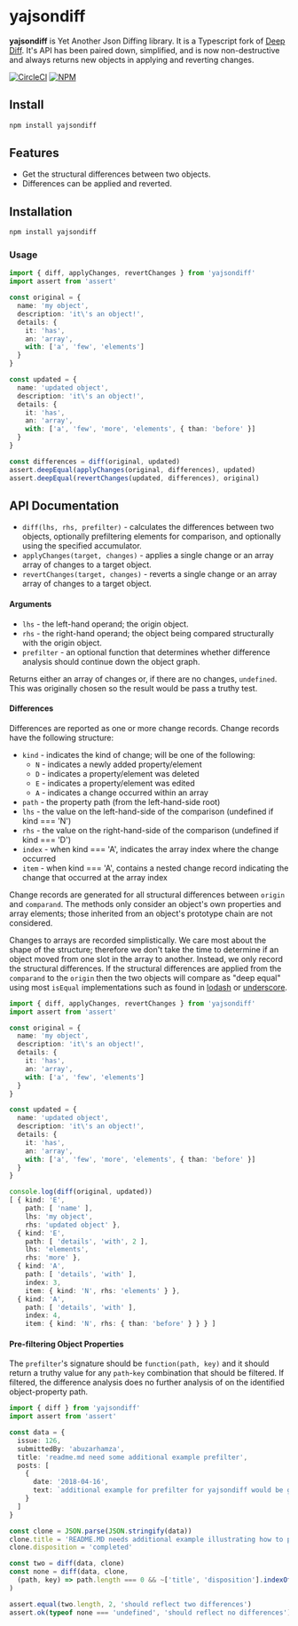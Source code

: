 # yajsondiff

**yajsondiff** is Yet Another Json Diffing library. It is a Typescript fork of [Deep Diff](https://github.com/flitbit/diff). It's API has been paired down, simplified, and is now non-destructive and always returns new objects in applying and reverting changes.

[![CircleCI](https://circleci.com/gh/bustle/yajsondiff.svg?style=svg)](https://circleci.com/gh/bustle/yajsondiff)
[![NPM](https://nodei.co/npm/yajsondiff.png?downloads=true&downloadRank=true&stars=true)](https://nodei.co/npm/yajsondiff/)

## Install
```bash
npm install yajsondiff
```

## Features
* Get the structural differences between two objects.
* Differences can be applied and reverted.

## Installation
```bash
npm install yajsondiff
```

### Usage
```typescript
import { diff, applyChanges, revertChanges } from 'yajsondiff'
import assert from 'assert'

const original = {
  name: 'my object',
  description: 'it\'s an object!',
  details: {
    it: 'has',
    an: 'array',
    with: ['a', 'few', 'elements']
  }
}

const updated = {
  name: 'updated object',
  description: 'it\'s an object!',
  details: {
    it: 'has',
    an: 'array',
    with: ['a', 'few', 'more', 'elements', { than: 'before' }]
  }
}

const differences = diff(original, updated)
assert.deepEqual(applyChanges(original, differences), updated)
assert.deepEqual(revertChanges(updated, differences), original)
```

## API Documentation
* `diff(lhs, rhs, prefilter)` - calculates the differences between two objects, optionally prefiltering elements for comparison, and optionally using the specified accumulator.
* `applyChanges(target, changes)` - applies a single change or an array array of changes to a target object.
* `revertChanges(target, changes)` - reverts a single change or an array array of changes to a target object.

#### Arguments

* `lhs` - the left-hand operand; the origin object.
* `rhs` - the right-hand operand; the object being compared structurally with the origin object.
* `prefilter` - an optional function that determines whether difference analysis should continue down the object graph.

Returns either an array of changes or, if there are no changes, `undefined`. This was originally chosen so the result would be pass a truthy test.

#### Differences
Differences are reported as one or more change records. Change records have the following structure:

* `kind` - indicates the kind of change; will be one of the following:
  * `N` - indicates a newly added property/element
  * `D` - indicates a property/element was deleted
  * `E` - indicates a property/element was edited
  * `A` - indicates a change occurred within an array
* `path` - the property path (from the left-hand-side root)
* `lhs` - the value on the left-hand-side of the comparison (undefined if kind === 'N')
* `rhs` - the value on the right-hand-side of the comparison (undefined if kind === 'D')
* `index` - when kind === 'A', indicates the array index where the change occurred
* `item` - when kind === 'A', contains a nested change record indicating the change that occurred at the array index

Change records are generated for all structural differences between `origin` and `comparand`. The methods only consider an object's own properties and array elements; those inherited from an object's prototype chain are not considered.

Changes to arrays are recorded simplistically. We care most about the shape of the structure; therefore we don't take the time to determine if an object moved from one slot in the array to another. Instead, we only record the structural
differences. If the structural differences are applied from the `comparand` to the `origin` then the two objects will compare as "deep equal" using most `isEqual` implementations such as found in [lodash](https://github.com/bestiejs/lodash) or [underscore](http://underscorejs.org/).

```typescript
import { diff, applyChanges, revertChanges } from 'yajsondiff'
import assert from 'assert'

const original = {
  name: 'my object',
  description: 'it\'s an object!',
  details: {
    it: 'has',
    an: 'array',
    with: ['a', 'few', 'elements']
  }
}

const updated = {
  name: 'updated object',
  description: 'it\'s an object!',
  details: {
    it: 'has',
    an: 'array',
    with: ['a', 'few', 'more', 'elements', { than: 'before' }]
  }
}

console.log(diff(original, updated))
[ { kind: 'E',
    path: [ 'name' ],
    lhs: 'my object',
    rhs: 'updated object' },
  { kind: 'E',
    path: [ 'details', 'with', 2 ],
    lhs: 'elements',
    rhs: 'more' },
  { kind: 'A',
    path: [ 'details', 'with' ],
    index: 3,
    item: { kind: 'N', rhs: 'elements' } },
  { kind: 'A',
    path: [ 'details', 'with' ],
    index: 4,
    item: { kind: 'N', rhs: { than: 'before' } } } ]
```

#### Pre-filtering Object Properties

The `prefilter`'s signature should be `function(path, key)` and it should return a truthy value for any `path`-`key` combination that should be filtered. If filtered, the difference analysis does no further analysis of on the identified object-property path.

```typescript
import { diff } from 'yajsondiff'
import assert from 'assert'

const data = {
  issue: 126,
  submittedBy: 'abuzarhamza',
  title: 'readme.md need some additional example prefilter',
  posts: [
    {
      date: '2018-04-16',
      text: `additional example for prefilter for yajsondiff would be great.`
    }
  ]
}

const clone = JSON.parse(JSON.stringify(data))
clone.title = 'README.MD needs additional example illustrating how to prefilter'
clone.disposition = 'completed'

const two = diff(data, clone)
const none = diff(data, clone,
  (path, key) => path.length === 0 && ~['title', 'disposition'].indexOf(key)
)

assert.equal(two.length, 2, 'should reflect two differences')
assert.ok(typeof none === 'undefined', 'should reflect no differences')
```
